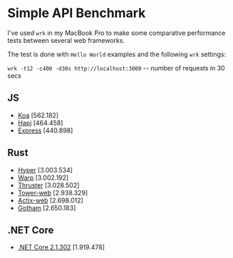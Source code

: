 # Simple API Benchmark

I've used `wrk` in my MacBook Pro to make some comparative performance tests between several web frameworks.

The test is done with `Hello World` examples and the following `wrk` settings:

`wrk -t12 -c400 -d30s http://localhost:3000` -- number of requests in 30 secs

## JS

- [Koa](https://koajs.com/) [562.182]
- [Hapi](https://hapijs.com/) [464.458]
- [Express](http://expressjs.com/) [440.898]

## Rust

- [Hyper](https://hyper.rs) [3.003.534]
- [Warp](https://github.com/seanmonstar/warp) [3.002.192]
- [Thruster](https://github.com/trezm/Thruster) [3.028.502]
- [Tower-web](https://github.com/carllerche/tower-web) [2.938.329]
- [Actix-web](https://actix.rs/) [2.698.012]
- [Gotham](https://gotham.rs/) [2.650.183]

## .NET Core

- [.NET Core 2.1.302](https://dotnet.github.io/) [1.919.478]
